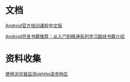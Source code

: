# 文档

[Android官方培训课程中文版](http://wiki.jikexueyuan.com/project/android-training-geek/)

[Android开发书籍推荐：从入门到精通系列学习路线书籍介绍](https://www.diycode.cc/wiki/androidbook)

# 资料收集

[使用浏览器监测okhttp请求响应](https://github.com/adibfara/WatchTower)

